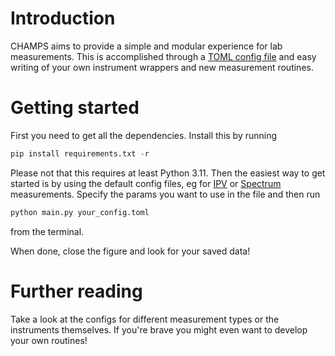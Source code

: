 # Introduction
CHAMPS aims to provide a simple and modular experience for lab measurements. This is accomplished through a [TOML config file](https://toml.io) and easy writing of your own instrument wrappers and new measurement routines. 

# Getting started
First you need to get all the dependencies. Install this by running
``` python
pip install requirements.txt -r
```
Please not that this requires at least Python 3.11. Then the easiest way to get started is by using the default config files, eg for [IPV](../IPVconfig.toml) or [Spectrum](../OSAconf.toml) measurements. Specify the params you want to use in the file and then run 
```python
python main.py your_config.toml
```
from the terminal. 

When done, close the figure and look for your saved data!

# Further reading
Take a look at the configs for different measurement types or the instruments themselves. If you're brave you might even want to develop your own routines!